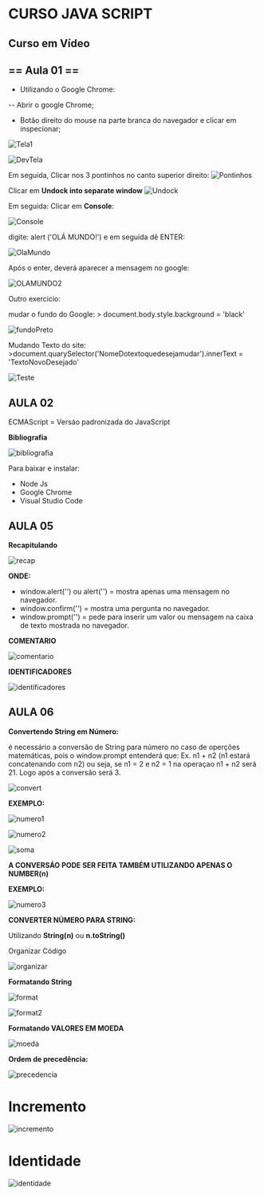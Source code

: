 # **CURSO JAVA SCRIPT**
## Curso em Vídeo
## == Aula 01 ==

- Utilizando o Google Chrome:

-- Abrir o google Chrome;
- Botão direito do mouse na parte branca do navegador e clicar em inspecionar;

![Tela1](Imagens/Tela1.png)

![DevTela](Imagens/DevTela.png)

Em seguida, Clicar nos 3 pontinhos no canto superior direito:
![Pontinhos](Imagens/Pontinhos.png)

Clicar em **Undock into separate window**
![Undock](Imagens/Undock.png)

Em seguida: Clicar em **Console**:

![Console](Imagens/Console.png)

digite: alert ('OLÁ MUNDO!') e em seguida dê ENTER:

![OlaMundo](Imagens/OlaMundo.png)

Após o enter, deverá aparecer a mensagem no google:

![OLAMUNDO2](Imagens/OLAMUNDO2.png)

Outro exercicio:

mudar o fundo do Google: > document.body.style.background = 'black'

![fundoPreto](Imagens/fundoPreto.png)

Mudando Texto do site: >document.quarySelector('NomeDotextoquedesejamudar').innerText = 'TextoNovoDesejado'

![Teste](Imagens/Teste.png)

## AULA 02

ECMAScript = Versáo padronizada do JavaScript

**Bibliografia**

![bibliografia](Imagens/bibliografia.png)

Para baixar e instalar:

- Node Js
- Google Chrome
- Visual Studio Code

## AULA 05
**Recapitulando**

![recap](Imagens/recap.png)

**ONDE:**
- window.alert('') ou alert('') = mostra apenas uma mensagem no navegador.
- window.confirm('') = mostra uma pergunta no navegador.
- window.prompt('') = pede para inserir um valor ou mensagem na caixa de texto mostrada no navegador.

**COMENTARIO**

![comentario](Imagens/comentario.png)

**IDENTIFICADORES**

![identificadores](Imagens/identificadores.png)

## AULA 06 ##

**Convertendo String em Número:**

é necessário a conversão de String para número no caso de operções matemáticas, pois o window.prompt entenderá que: Ex. n1 + n2 (n1 estará concatenando com n2) ou seja, se n1 = 2 e n2 = 1 na operaçao n1 + n2 será 21. Logo após a conversão será 3.

![convert](Imagens/convert.png)

**EXEMPLO:**

![numero1](Imagens/numero1.png)

![numero2](Imagens/numero2.png)

![soma](Imagens/soma.png)

**A CONVERSÁO PODE SER FEITA TAMBÉM UTILIZANDO APENAS O NUMBER(n)**

**EXEMPLO:**

![numero3](Imagens/numero3.png)

**CONVERTER NÚMERO PARA STRING:**

Utilizando **String(n)** ou **n.toString()**

Organizar Código

![organizar](Imagens/organizar.png)

**Formatando String**

![format](Imagens/format.png)

![format2](Imagens/format2.png)

**Formatando VALORES EM MOEDA**

![moeda](Imagens/moeda.png)

**Ordem de precedência:**

![precedencia](Imagens/precedencia.png)

# **Incremento**

![incremento](Imagens/incremento.png)

# **Identidade**

![identidade](Imagens/identidade.png)
